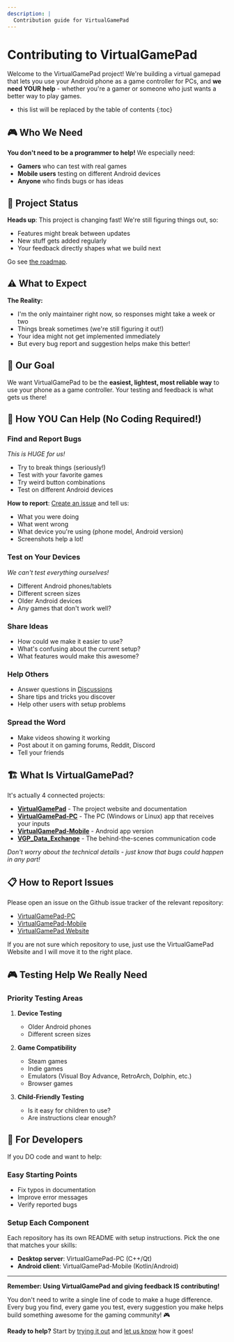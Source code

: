 ```yaml
---
description: |
  Contribution guide for VirtualGamePad
---
```


# Contributing to VirtualGamePad

Welcome to the VirtualGamePad project! We're building a virtual gamepad that lets you use your Android phone as a game controller for PCs, and **we need YOUR help** - whether you're a gamer or someone who just wants a better way to play games.

- this list will be replaced by the table of contents
{:toc}

## 🎮 Who We Need

**You don't need to be a programmer to help!** We especially need:

- **Gamers** who can test with real games
- **Mobile users** testing on different Android devices
- **Anyone** who finds bugs or has ideas

## 🚧 Project Status

**Heads up**: This project is changing fast! We're still figuring things out, so:

- Features might break between updates
- New stuff gets added regularly
- Your feedback directly shapes what we build next

Go see [the roadmap](Roadmap.md).

## ⚠️ What to Expect

**The Reality:**

- I'm the only maintainer right now, so responses might take a week or two
- Things break sometimes (we're still figuring it out!)
- Your idea might not get implemented immediately
- But every bug report and suggestion helps make this better!

## 🎯 Our Goal

We want VirtualGamePad to be the **easiest, lightest, most reliable way** to use your phone as a game controller. Your testing and feedback is what gets us there!

## 🤝 How YOU Can Help (No Coding Required!)

### Find and Report Bugs

*This is HUGE for us!*

- Try to break things (seriously!)
- Test with your favorite games
- Try weird button combinations
- Test on different Android devices

**How to report**: [Create an issue](https://github.com/kitswas/VirtualGamePad/issues/new/choose) and tell us:

- What you were doing
- What went wrong
- What device you're using (phone model, Android version)
- Screenshots help a lot!

### Test on Your Devices

*We can't test everything ourselves!*

- Different Android phones/tablets
- Different screen sizes
- Older Android devices
- Any games that don't work well?

### Share Ideas

- How could we make it easier to use?
- What's confusing about the current setup?
- What features would make this awesome?

### Help Others

- Answer questions in [Discussions](https://github.com/kitswas/VirtualGamePad/discussions)
- Share tips and tricks you discover
- Help other users with setup problems

### Spread the Word

- Make videos showing it working
- Post about it on gaming forums, Reddit, Discord
- Tell your friends

## 🏗️ What Is VirtualGamePad?

It's actually 4 connected projects:

- **[VirtualGamePad](https://github.com/kitswas/VirtualGamePad)** - The project website and documentation
- **[VirtualGamePad-PC](https://github.com/kitswas/VirtualGamePad-PC)** - The PC (Windows or Linux) app that receives your inputs
- **[VirtualGamePad-Mobile](https://github.com/kitswas/VirtualGamePad-Mobile)** - Android app version
- **[VGP_Data_Exchange](https://github.com/kitswas/VGP_Data_Exchange)** - The behind-the-scenes communication code

*Don't worry about the technical details - just know that bugs could happen in any part!*

## 📋 How to Report Issues

Please open an issue on the Github issue tracker of the relevant repository:

- [VirtualGamePad-PC](https://github.com/kitswas/VirtualGamePad-PC/issues/new/choose)
- [VirtualGamePad-Mobile](https://github.com/kitswas/VirtualGamePad-Mobile/issues/new/choose)
- [VirtualGamePad Website](https://github.com/kitswas/VirtualGamePad/issues/new/choose)

If you are not sure which repository to use, just use the VirtualGamePad Website and I will move it to the right place.

## 🎮 Testing Help We Really Need

### Priority Testing Areas

1. **Device Testing**
   - Older Android phones
   - Different screen sizes

2. **Game Compatibility**
   - Steam games
   - Indie games
   - Emulators (Visual Boy Advance, RetroArch, Dolphin, etc.)
   - Browser games

3. **Child-Friendly Testing**
   - Is it easy for children to use?
   - Are instructions clear enough?

## 🔧 For Developers

If you DO code and want to help:

### Easy Starting Points

- Fix typos in documentation
- Improve error messages
- Verify reported bugs

### Setup Each Component

Each repository has its own README with setup instructions. Pick the one that matches your skills:

- **Desktop server**: VirtualGamePad-PC (C++/Qt)
- **Android client**: VirtualGamePad-Mobile (Kotlin/Android)

---

**Remember: Using VirtualGamePad and giving feedback IS contributing!**

You don't need to write a single line of code to make a huge difference. Every bug you find, every game you test, every suggestion you make helps build something awesome for the gaming community! 🎮

**Ready to help?** Start by [trying it out](https://kitswas.github.io/VirtualGamePad/#installation) and [let us know](https://github.com/kitswas/VirtualGamePad/issues) how it goes!
